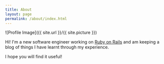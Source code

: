 ```yaml
---
title: About
layout: page
permalink: /about/index.html
---
```

![Profile Image]({{ site.url }}/{{ site.picture }})

Hi! I'm a new software engineer working on [Ruby on Rails](http://rubyonrails.org/) and am keeping a blog of things I have learnt through my experience.

I hope you will find it useful!

